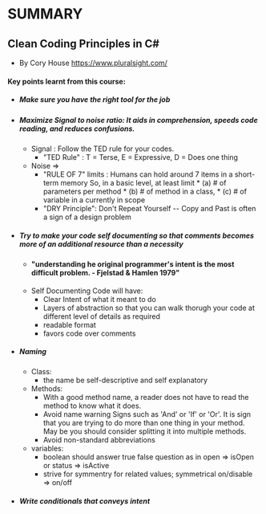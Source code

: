 # SUMMARY 
 
## Clean Coding Principles in C#
 - By Cory House 
https://www.pluralsight.com/

#### Key points learnt from this course:
* ##### Make sure you have the right tool for the job
* ##### Maximize Signal to noise ratio: It aids in comprehension, speeds code reading, and reduces confusions.
   * Signal : Follow the TED rule for your codes.
       * "TED Rule" : T = Terse, E = Expressive, D = Does one thing
   * Noise => 
       * "RULE OF 7" limits : Humans can hold around 7 items in a short-term memory
         So, in a basic level, at least limit 
              * (a) # of parameters per method
              * (b) # of method in a class,
              * (c) # of variable in a currently in scope
        * "DRY Principle": Don't Repeat Yourself
               -- Copy and Past is often a sign of a design problem
* ##### Try to make your code self documenting so that comments becomes more of an additional resource than a necessity
    *  #### "understanding he original programmer's intent is the most difficult problem. - Fjelstad & Hamlen 1979"
    * Self Documenting Code will have:
       * Clear Intent of what it meant to do
       * Layers of abstraction so that you can walk thorugh your code at different level of details as required
       * readable format
       * favors code over comments
       
* ##### Naming
    * Class: 
       * the name be self-descriptive and self explanatory
    * Methods:     
       * With a good method name, a reader does not have to read the method to know what it does.
       * Avoid name warning Signs such as 'And' or  'If' or  'Or'. It is sign that you are trying to do more than one thing in your method. May be you should consider splitting it into multiple methods. 
       * Avoid non-standard abbreviations
     * variables:
        * boolean should answer true false question as in open => isOpen or status => isActive
        * strive for symmentry for related values; symmetrical on/disable => on/off
* ##### Write conditionals that conveys intent
